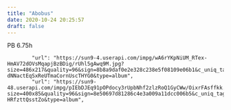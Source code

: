 ```yaml
---
title: "Abobus"
date: 2020-10-24 20:25:57
draft: false
---
```


PB 6.75h

            "url": "https://sun9-4.userapi.com/impg/wA6rYKpNiUM_RTex-HmAV72dOVsMqapjBzBDig/rUhl5gAwq9M.jpg?size=486x217&quality=96&sign=8b8a9daf0e2e328c238e5f08109e06b1&c_uniq_tag=_1chGnCultiAnA-dNNactEqSxReUTmaCornUscTHYG0&type=album",
            "url": "https://sun9-48.userapi.com/impg/pIEbDJEq91pOPdocy3rUpbNhf2zlzRoQ1GyCWw/OixrFAsffkk.jpg?size=400x85&quality=96&sign=8e50697d81286c4e3a009a11dcc006b5&c_uniq_tag=9n23FaqmIJwxhakKH39XoLYrBr3N8Z-HRfzttQsstZo&type=album",
